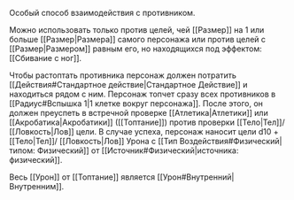 Особый способ взаимодействия с противником.

Можно использовать только против целей, чей [[Размер]] на 1 или больше [[Размер|Размера]] самого персонажа или против целей с [[Размер|Размером]] равным его, но находящихся под эффектом: [[Сбивание с ног]].

Чтобы растоптать противника персонаж должен потратить [[Действия#Стандартное действие|Стандартное Действие]] и находиться рядом с ним. Персонаж топчет сразу всех противников в [[Радиус#Вспышка 1|1 клетке вокруг персонажа]]. После этого, он должен преуспеть в встречной проверке [[Атлетика|Атлетики]] или [[Акробатика|Акробатики]]  ([[Топтание]]) против проверки [[Тело|Тел]]/ [[Ловкость|Лов]] цели.  В случае успеха, персонаж наносит цели d10 + [[Тело|Тел]]/ [[Ловкость|Лов]]  Урона с [[Тип Воздействия#Физический|типом: Физический]] от [[Источник#Физический|источника: физический]].

Весь [[Урон]] от [[Топтание]] является [[Урон#Внутренний|Внутренним]].